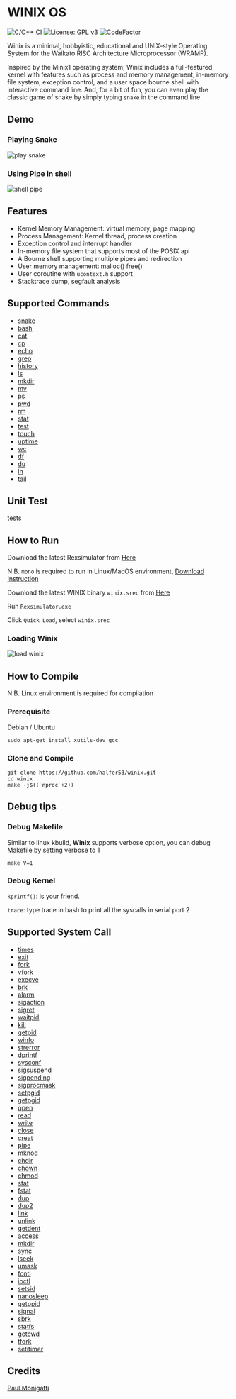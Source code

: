 # WINIX OS

[![C/C++ CI](https://github.com/halfer53/winix/actions/workflows/ccpp.yml/badge.svg)](https://github.com/halfer53/winix/actions/workflows/ccpp.yml) [![License: GPL v3](https://img.shields.io/badge/License-GPLv3-blue.svg)](https://www.gnu.org/licenses/gpl-3.0) [![CodeFactor](https://www.codefactor.io/repository/github/halfer53/winix/badge/master)](https://www.codefactor.io/repository/github/halfer53/winix/overview/master)

Winix is a minimal, hobbyistic, educational and UNIX-style Operating System for the Waikato RISC Architecture Microprocessor (WRAMP).

Inspired by the Minix1 operating system, Winix includes a full-featured kernel with features such as process and memory management, in-memory file system, exception control, and a user space bourne shell with interactive command line. And, for a bit of fun, you can even play the classic game of snake by simply typing `snake` in the command line.

## Demo

### Playing Snake

![play snake](demo/snake.gif)

### Using Pipe in shell

![shell pipe](demo/bash_pipe_ls.gif)

## Features

- Kernel Memory Management: virtual memory, page mapping
- Process Management: Kernel thread, process creation
- Exception control and interrupt handler
- In-memory file system that supports most of the POSIX api
- A Bourne shell supporting multiple pipes and redirection
- User memory management: malloc() free()
- User coroutine with `ucontext.h` support
- Stacktrace dump, segfault analysis

## Supported Commands

- [snake](user/commands/snake.c)
- [bash](user/bash/bash.c)
- [cat](user/commands/cat.c)
- [cp](user/commands/cp.c)
- [echo](user/commands/echo.c)
- [grep](user/commands/grep.c)
- [history](user/commands/history.c)
- [ls](user/commands/ls.c)
- [mkdir](user/commands/mkdir.c)
- [mv](user/commands/mv.c)
- [ps](user/commands/ps.c)
- [pwd](user/commands/pwd.c)
- [rm](user/commands/rm.c)
- [stat](user/commands/stat.c)
- [test](user/commands/test.c)
- [touch](user/commands/touch.c)
- [uptime](user/commands/uptime.c)
- [wc](user/commands/wc.c)
- [df](user/commands/df.c)
- [du](user/commands/du.c)
- [ln](user/commands/ln.c)
- [tail](user/commands/tail.c)

## Unit Test

[tests](tests)

## How to Run

Download the latest Rexsimulator from [Here](https://github.com/halfer53/rexsimulator/releases)

N.B. `mono` is required to run in Linux/MacOS environment, [Download Instruction](https://www.mono-project.com/download/stable/#download-lin)

Download the latest WINIX binary `winix.srec` from [Here](https://github.com/halfer53/winix/releases)

Run `Rexsimulator.exe`

Click `Quick Load`, select `winix.srec`

### Loading Winix

![load winix](demo/load_winix.gif)

## How to Compile

N.B. Linux environment is required for compilation

### Prerequisite

Debian / Ubuntu

```shell
sudo apt-get install xutils-dev gcc
```

### Clone and Compile

```shell
git clone https://github.com/halfer53/winix.git
cd winix
make -j$((`nproc`+2))
```

## Debug tips

### Debug Makefile

Similar to linux kbuild, **Winix** supports verbose option, you can debug Makefile by setting verbose to 1

```shell
make V=1
```

### Debug Kernel

`kprintf()`: is your friend.

`trace`: type trace in bash to print all the syscalls in serial port 2

## Supported System Call

- [times](kernel/system/do_times.c#L23)
- [exit](kernel/system/do_exit_wait.c#L249)
- [fork](kernel/system/do_fork.c#L135)
- [vfork](kernel/system/do_fork.c#L152)
- [execve](kernel/system/do_execve.c#L48)
- [brk](kernel/system/do_brk.c#L94)
- [alarm](kernel/system/do_timer_nanosleep.c#L108)
- [sigaction](kernel/system/do_sigaction.c#L44)
- [sigret](kernel/system/do_sigreturn.c#L19)
- [waitpid](kernel/system/do_exit_wait.c#L36)
- [kill](kernel/system/do_kill.c#L57)
- [getpid](kernel/system/do_getpid.c#L20)
- [winfo](kernel/system/do_winfo.c#L19)
- [strerror](kernel/system/do_dprintf.c#L21)
- [dprintf](kernel/system/do_dprintf.c#L52)
- [sysconf](kernel/system/do_sysconf.c#L4)
- [sigsuspend](kernel/system/do_sigsuspend.c#L18)
- [sigpending](kernel/system/do_sigpending.c#L17)
- [sigprocmask](kernel/system/do_sigprocmask.c#L20)
- [setpgid](kernel/system/do_setpgid.c#L3)
- [getpgid](kernel/system/do_getpgid.c#L4)
- [open](fs/system/open_close.c#L119)
- [read](fs/system/read_write.c#L28)
- [write](fs/system/read_write.c#L35)
- [close](fs/system/open_close.c#L137)
- [creat](fs/system/open_close.c#L128)
- [pipe](fs/system/pipe.c#L39)
- [mknod](fs/system/mknod.c#L44)
- [chdir](fs/system/chdir_mkdir.c#L68)
- [chown](fs/system/chown_chmod.c#L11)
- [chmod](fs/system/chown_chmod.c#L33)
- [stat](fs/system/stat.c#L47)
- [fstat](fs/system/stat.c#L56)
- [dup](fs/system/dup.c#L50)
- [dup2](fs/system/dup.c#L54)
- [link](fs/system/link_unlink.c#L72)
- [unlink](fs/system/link_unlink.c#L81)
- [getdent](fs/system/getdent.c#L58)
- [access](fs/system/umask_access.c#L38)
- [mkdir](fs/system/chdir_mkdir.c#L75)
- [sync](fs/system/sync.c#L6)
- [lseek](fs/system/lseek.c#L58)
- [umask](fs/system/umask_access.c#L14)
- [fcntl](fs/system/fcntl.c#L26)
- [ioctl](fs/system/ioctl.c#L15)
- [setsid](/kernel/system/do_setsid.c#L3)
- [nanosleep](kernel/system/do_timer_nanosleep.c#L128)
- [getppid](kernel/system/do_getpid.c#L25)
- [signal](kernel/system/do_sigaction.c#L70)
- [sbrk](kernel/system/do_brk.c#L85)
- [statfs](fs/system/statfs.c#L43)
- [getcwd](fs/system/getcwd.c#L4)
- [tfork](kernel/system/do_fork.c#L172)
- [setitimer](kernel/system/do_timer_nanosleep.c#L89)

## Credits

[Paul Monigatti](https://nz.linkedin.com/in/paulmonigatti)
